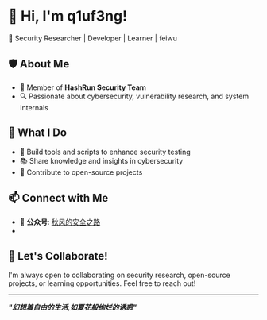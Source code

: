# 👋 Hi, I'm q1uf3ng!  

🚀 Security Researcher | Developer | Learner | feiwu 

## 🛡️ About Me  
- 🎯 Member of **HashRun Security Team**  
- 🔍 Passionate about cybersecurity, vulnerability research, and system internals  

## 🌟 What I Do  
- 🚧 Build tools and scripts to enhance security testing  
- 📚 Share knowledge and insights in cybersecurity  
- 🔗 Contribute to open-source projects  

## 📫 Connect with Me   
- 📖 **公众号**: [秋风的安全之路](#)
- 
## 🌌 Let's Collaborate!  
I'm always open to collaborating on security research, open-source projects, or learning opportunities. Feel free to reach out!  

---
_**"幻想着自由的生活,如夏花般绚烂的诱惑"**_
